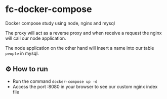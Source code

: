# fc-docker-compose
Docker compose study using node, nginx and mysql

The proxy will act as a reverse proxy and when receive a request the nginx will call our node application.

The node application on the other hand will insert a name into our table `people` in mysql.

## ⚙ How to run
- Run the command `docker-compose up -d`
- Access the port :8080 in your browser to see our custom nginx index file